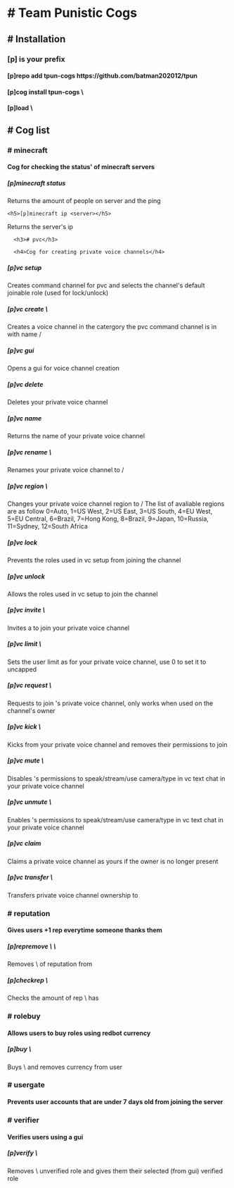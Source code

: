 <h1># Team Punistic Cogs</h1>

<h2># Installation</h2>

<h3>[p] is your prefix</h3>

<h4>[p]repo add tpun-cogs https://github.com/batman202012/tpun</h4>

<h4>[p]cog install tpun-cogs \<cog-name\></h4>
  
  <h4>[p]load \<cog-name\></h4>
  
  
  
  
  <h2># Cog list</h2>
  
  
  <h3># minecraft</h3>

<h4>Cog for checking the status' of minecraft servers</h4>

  <h5>[p]minecraft status <server></h5>
Returns the amount of people on server and the ping
  
    <h5>[p]minecraft ip <server></h5>
Returns the server's ip
  
  
      <h3># pvc</h3>
  
      <h4>Cog for creating private voice channels</h4>
  
<h5>[p]vc setup</h5>
Creates command channel for pvc and selects the channel's default joinable role (used for lock/unlock)

  <h5>[p]vc create \<name\></h5>
Creates a voice channel in the catergory the pvc command channel is in with name /<name/>
  
<h5>[p]vc gui</h5>
Opens a gui for voice channel creation
  
<h5>[p]vc delete</h5>
Deletes your private voice channel
  
<h5>[p]vc name</h5>
Returns the name of your private voice channel
  
<h5>[p]vc rename \<name\></h5>
Renames your private voice channel to /<name/>

<h5>[p]vc region \<int\></h5>
Changes your private voice channel region to /<int/>
The list of avaliable regions are as follow 0=Auto, 1=US West, 2=US East, 3=US South, 4=EU West, 5=EU Central, 6=Brazil, 7=Hong Kong, 8=Brazil, 9=Japan, 10=Russia, 11=Sydney, 12=South Africa
  
<h5>[p]vc lock</h5>
Prevents the roles used in vc setup from joining the channel
  
<h5>[p]vc unlock</h5>
Allows the roles used in vc setup to join the channel
  
<h5>[p]vc invite \<user mention\></h5>
Invites a <user> to join your private voice channel
  
<h5>[p]vc limit \<int\></h5>
Sets the user limit as <int> for your private voice channel, use 0 to set it to uncapped
  
<h5>[p]vc request \<user mention\></h5>
Requests to join <user>'s private voice channel, only works when used on the channel's owner
  
<h5>[p]vc kick \<user mention\></h5>
Kicks <user> from your private voice channel and removes their permissions to join
  
<h5>[p]vc mute \<user mention\></h5>
Disables <user>'s permissions to speak/stream/use camera/type in vc text chat in your private voice channel

<h5>[p]vc unmute \<user mention\></h5>
Enables <user>'s permissions to speak/stream/use camera/type in vc text chat in your private voice channel
  
<h5>[p]vc claim</h5>
Claims a private voice channel as yours if the owner is no longer present
  
<h5>[p]vc transfer \<user mention\></h5>
Transfers private voice channel ownership to <user>

  
<h3># reputation</h3>
  
<h4>Gives users +1 rep everytime someone thanks them</h4>

<h5>[p]repremove \<user mention\> \<amount to remove\></h5>
Removes \<amount\> of reputation from <user>
  
<h5>[p]checkrep \<user mention\></h5>
Checks the amount of rep \<user\> has

  
<h3># rolebuy</h3>

<h4>Allows users to buy roles using redbot currency</h4>
  
<h5>[p]buy \<role mention\></h5>
Buys \<role\> and removes currency from user

  
<h3># usergate</h3>
  
<h4>Prevents user accounts that are under 7 days old from joining the server</h4>
  
  
<h3># verifier</h3>
  
<h4>Verifies users using a gui</h4>
  
<h5>[p]verify \<user mention\></h5>
Removes \<user\> unverified role and gives them their selected (from gui) verified role
